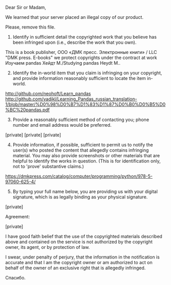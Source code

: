Dear Sir or Madam,

We learned that your server placed an illegal copy of our product.  

Please, remove this file.

1. Identify in sufficient detail the copyrighted work that you believe has been infringed upon (i.e., describe the work that you own).

This is a book publisher, ООО «ДМК пресс. Электронные книги» / LLC "DMK press. E-books" we protect copyrights under the contract at work Изучаем pandas Хейдт М./Studying pandas Heydt M..

2. Identify the in-world item that you claim is infringing on your copyright, and provide information reasonably sufficient to locate the item in-world.

http://github.com/neohoft/Learn_pandas  
http://github.com/vadikl/Learning_Pandas_russian_translation-1/blob/master/%D0%98%D0%B7%D1%83%D1%87%D0%B0%D0%B5%D0%BC%20pandas.pdf

3. Provide a reasonably sufficient method of contacting you; phone number and email address would be preferred.

[private] [private] [private]

4. Provide information, if possible, sufficient to permit us to notify the user(s) who posted the content that allegedly contains infringing material. You may also provide screenshots or other materials that are helpful to identify the works in question. (This is for identification only, not to 'prove' substantive claims.)

https://dmkpress.com/catalog/computer/programming/python/978-5-97060-625-4/

5. By typing your full name below, you are providing us with your digital signature, which is as legally binding as your physical signature.

[private]

Agreement:

[private]


I have good faith belief that the use of the copyrighted materials described above and contained on the service is not authorized by the copyright owner, its agent, or by protection of law.

I swear, under penalty of perjury, that the information in the notification is accurate and that I am the copyright owner or am authorized to act on behalf of the owner of an exclusive right that is allegedly infringed.


Спасибо.
